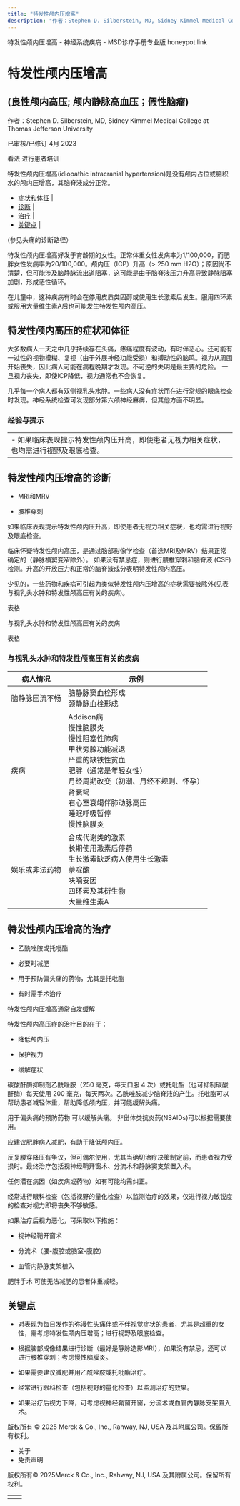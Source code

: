 ```yaml
---
title: "特发性颅内压增高"
description: "作者：Stephen D. Silberstein, MD, Sidney Kimmel Medical College at Thomas Jefferson University"
---
```


﻿特发性颅内压增高 \- 神经系统疾病 \- MSD诊疗手册专业版 honeypot link

# 特发性颅内压增高

## (良性颅内高压; 颅内静脉高血压；假性脑瘤)

作者：Stephen D. Silberstein, MD, Sidney Kimmel Medical College at Thomas Jefferson University

已审核/已修订 4月 2023

看法 进行患者培训

特发性颅内压增高(idiopathic intracranial hypertension)是没有颅内占位或脑积水的颅内压增高，其脑脊液成分正常。

- [症状和体征](#症状和体征_v1040258_zh) \|
- [诊断](#诊断_v1040264_zh) \|
- [治疗](#治疗_v1040320_zh) \|
- [关键点](#关键点_v11624957_zh) \|

(参见头痛的诊断路径）

特发性颅内压增高好发于育龄期的女性。正常体重女性发病率为1/100,000，而肥胖女性发病率为20/100,000。颅内压（ICP）升高（> 250 mm H2O）；原因尚不清楚，但可能涉及脑静脉流出道阻塞，这可能是由于脑脊液压力升高导致静脉阻塞加剧，形成恶性循环。

在儿童中，这种疾病有时会在停用皮质类固醇或使用生长激素后发生。服用四环素或服用大量维生素A后也可能发生特发性颅内高压。

## 特发性颅内高压的症状和体征

大多数病人一天之中几乎持续存在头痛，疼痛程度有波动，有时伴恶心。还可能有一过性的视物模糊、复视（由于外展神经功能受损）和搏动性的脑鸣。视力从周围开始丧失，因此病人可能在病程晚期才发现。不可逆的失明是最主要的危险。 一旦视力丧失，即使ICP降低，视力通常也不会恢复。

几乎每一个病人都有双侧视乳头水肿。一些病人没有症状而在进行常规的眼底检查时发现。神经系统检查可发现部分第六颅神经麻痹，但其他方面不明显。

### 经验与提示

|     |
| --- |
| - 如果临床表现提示特发性颅内压升高，即使患者无视力相关症状，也均需进行视野及眼底检查。 |

## 特发性颅内压增高的诊断

- MRI和MRV

- 腰椎穿刺


如果临床表现提示特发性颅内压升高，即使患者无视力相关症状，也均需进行视野及眼底检查。

临床怀疑特发性颅内高压，是通过脑部影像学检查（首选MRI及MRV）结果正常确定的（静脉横窦变窄除外）。 如果没有禁忌症，则进行腰椎穿刺和脑脊液 (CSF) 检测。升高的开放压力和正常的脑脊液成分表明特发性颅内高压。

少见的，一些药物和疾病可引起为类似特发性颅内压增高的症状需要被除外(见表 与视乳头水肿和特发性颅高压有关的疾病)。

表格

与视乳头水肿和特发性颅高压有关的疾病

表格

### 与视乳头水肿和特发性颅高压有关的疾病

| 病人情况 | 示例 |
| --- | --- |
| 脑静脉回流不畅 | 脑静脉窦血栓形成<br>颈静脉血栓形成 |
| 疾病 | Addison病<br>慢性脑膜炎<br>慢性阻塞性肺病<br>甲状旁腺功能减退<br>严重的缺铁性贫血<br>肥胖（通常是年轻女性）<br>月经周期改变（初潮、月经不规则、怀孕）<br>肾衰竭<br>右心室衰竭伴肺动脉高压<br>睡眠呼吸暂停<br>慢性脑膜炎 |
| 娱乐或非法药物 | 合成代谢类的激素<br>长期使用激素后停药<br>生长激素缺乏病人使用生长激素<br>萘啶酸<br>呋喃妥因<br>四环素及其衍生物<br>大量维生素A |

## 特发性颅内压增高的治疗

- 乙酰唑胺或托吡酯

- 必要时减肥

- 用于预防偏头痛的药物，尤其是托吡酯

- 有时需手术治疗


特发性颅内压增高通常自发缓解

特发性颅内高压症的治疗目的在于：

- 降低颅内压

- 保护视力

- 缓解症状


碳酸酐酶抑制剂乙酰唑胺（250 毫克，每天口服 4 次）或托吡酯（也可抑制碳酸酐酶）每天使用 200 毫克，每天两次。乙酰唑胺减少脑脊液的产生。托吡酯可以帮助患者减轻体重，帮助降低颅内压，并可能缓解头痛。

用于偏头痛的预防药物 可以缓解头痛。 非甾体类抗炎药(NSAIDs)可以根据需要使用。

应建议肥胖病人减肥，有助于降低颅内压。

反复腰穿降压有争议，但可偶尔使用，尤其当确切治疗决策制定前，而患者视力受损时。最终治疗包括视神经鞘开窗术、分流术和静脉窦支架置入术。

任何潜在病因（如疾病或药物）如有可能均需纠正。

经常进行眼科检查（包括视野的量化检查）以监测治疗的效果，仅进行视力敏锐度的检查对视力即将丧失不够敏感。

如果治疗后视力恶化，可采取以下措施：

- 视神经鞘开窗术

- 分流术（腰-腹腔或脑室-腹腔）

- 血管内静脉支架植入


肥胖手术 可使无法减肥的患者体重减轻。

## 关键点

- 对表现为每日发作的弥漫性头痛伴或不伴视觉症状的患者，尤其是超重的女性，需考虑特发性颅内压增高；进行视野及眼底检查。

- 根据脑部成像结果进行诊断（最好是静脉造影MRI），如果没有禁忌，还可以进行腰椎穿刺；考虑慢性脑膜炎。

- 如果需要建议减肥并用乙酰唑胺或托吡酯治疗。

- 经常进行眼科检查（包括视野的量化检查）以监测治疗的效果。

- 如果治疗后视力下降，可考虑视神经鞘窗开窗，分流术或血管内静脉支架置入术。




版权所有 © 2025
Merck & Co., Inc., Rahway, NJ, USA 及其附属公司。保留所有权利。

- 关于
- 免责声明

版权所有© 2025Merck & Co., Inc., Rahway, NJ, USA 及其附属公司。保留所有权利。

|     |     |
| --- | --- |
|  |  |